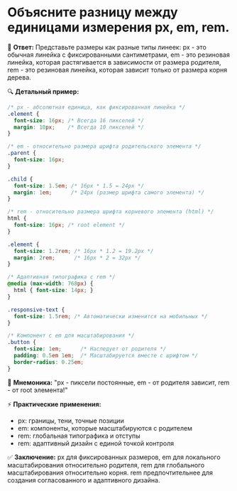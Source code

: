 # Объясните разницу между единицами измерения px, em, rem.

🎯 **Ответ:**
Представьте размеры как разные типы линеек: px - это обычная линейка с фиксированными сантиметрами, em - это резиновая линейка, которая растягивается в зависимости от размера родителя, rem - это резиновая линейка, которая зависит только от размера корня дерева.

🔍 **Детальный пример:**
```css
/* px - абсолютная единица, как фиксированная линейка */
.element {
  font-size: 16px; /* Всегда 16 пикселей */
  margin: 10px;    /* Всегда 10 пикселей */
}

/* em - относительно размера шрифта родительского элемента */
.parent {
  font-size: 16px;
}

.child {
  font-size: 1.5em; /* 16px * 1.5 = 24px */
  margin: 1em;      /* 24px (размер шрифта самого элемента) */
}

/* rem - относительно размера шрифта корневого элемента (html) */
html {
  font-size: 16px; /* root element */
}

.element {
  font-size: 1.2rem; /* 16px * 1.2 = 19.2px */
  margin: 2rem;      /* 16px * 2 = 32px */
}

/* Адаптивная типографика с rem */
@media (max-width: 768px) {
  html { font-size: 14px; }
}

.responsive-text {
  font-size: 1.5rem; /* Автоматически изменится на мобильных */
}

/* Компонент с em для масштабирования */
.button {
  font-size: 1em;      /* Наследует от родителя */
  padding: 0.5em 1em;  /* Масштабируется вместе с шрифтом */
  border-radius: 0.25em;
}
```

🧠 **Мнемоника:**
"px - пиксели постоянные, em - от родителя зависит, rem - от root элемента!"

⚡ **Практические применения:**
- px: границы, тени, точные позиции
- em: компоненты, которые масштабируются с родителем
- rem: глобальная типографика и отступы
- rem: адаптивный дизайн с единой точкой контроля

✅ **Заключение:**
px для фиксированных размеров, em для локального масштабирования относительно родителя, rem для глобального масштабирования относительно корня. rem предпочтительнее для создания согласованного и адаптивного дизайна. 